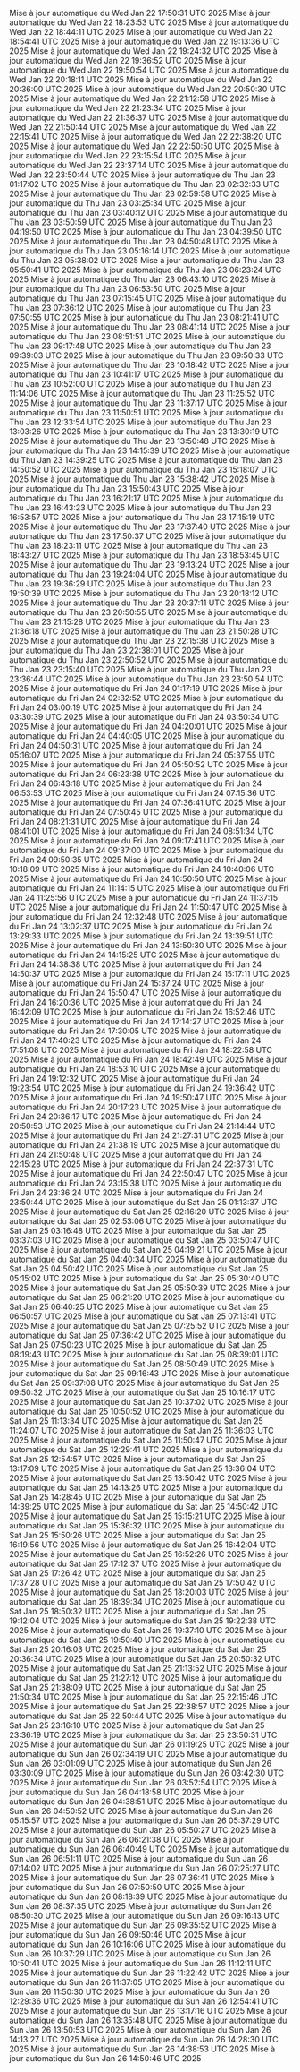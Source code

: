 Mise à jour automatique du Wed Jan 22 17:50:31 UTC 2025
Mise à jour automatique du Wed Jan 22 18:23:53 UTC 2025
Mise à jour automatique du Wed Jan 22 18:44:11 UTC 2025
Mise à jour automatique du Wed Jan 22 18:54:41 UTC 2025
Mise à jour automatique du Wed Jan 22 19:13:36 UTC 2025
Mise à jour automatique du Wed Jan 22 19:24:32 UTC 2025
Mise à jour automatique du Wed Jan 22 19:36:52 UTC 2025
Mise à jour automatique du Wed Jan 22 19:50:54 UTC 2025
Mise à jour automatique du Wed Jan 22 20:18:11 UTC 2025
Mise à jour automatique du Wed Jan 22 20:36:00 UTC 2025
Mise à jour automatique du Wed Jan 22 20:50:30 UTC 2025
Mise à jour automatique du Wed Jan 22 21:12:58 UTC 2025
Mise à jour automatique du Wed Jan 22 21:23:34 UTC 2025
Mise à jour automatique du Wed Jan 22 21:36:37 UTC 2025
Mise à jour automatique du Wed Jan 22 21:50:44 UTC 2025
Mise à jour automatique du Wed Jan 22 22:15:41 UTC 2025
Mise à jour automatique du Wed Jan 22 22:38:20 UTC 2025
Mise à jour automatique du Wed Jan 22 22:50:50 UTC 2025
Mise à jour automatique du Wed Jan 22 23:15:54 UTC 2025
Mise à jour automatique du Wed Jan 22 23:37:14 UTC 2025
Mise à jour automatique du Wed Jan 22 23:50:44 UTC 2025
Mise à jour automatique du Thu Jan 23 01:17:02 UTC 2025
Mise à jour automatique du Thu Jan 23 02:32:33 UTC 2025
Mise à jour automatique du Thu Jan 23 02:59:58 UTC 2025
Mise à jour automatique du Thu Jan 23 03:25:34 UTC 2025
Mise à jour automatique du Thu Jan 23 03:40:12 UTC 2025
Mise à jour automatique du Thu Jan 23 03:50:59 UTC 2025
Mise à jour automatique du Thu Jan 23 04:19:50 UTC 2025
Mise à jour automatique du Thu Jan 23 04:39:50 UTC 2025
Mise à jour automatique du Thu Jan 23 04:50:48 UTC 2025
Mise à jour automatique du Thu Jan 23 05:16:14 UTC 2025
Mise à jour automatique du Thu Jan 23 05:38:02 UTC 2025
Mise à jour automatique du Thu Jan 23 05:50:41 UTC 2025
Mise à jour automatique du Thu Jan 23 06:23:24 UTC 2025
Mise à jour automatique du Thu Jan 23 06:43:10 UTC 2025
Mise à jour automatique du Thu Jan 23 06:53:50 UTC 2025
Mise à jour automatique du Thu Jan 23 07:15:45 UTC 2025
Mise à jour automatique du Thu Jan 23 07:36:12 UTC 2025
Mise à jour automatique du Thu Jan 23 07:50:55 UTC 2025
Mise à jour automatique du Thu Jan 23 08:21:41 UTC 2025
Mise à jour automatique du Thu Jan 23 08:41:14 UTC 2025
Mise à jour automatique du Thu Jan 23 08:51:51 UTC 2025
Mise à jour automatique du Thu Jan 23 09:17:48 UTC 2025
Mise à jour automatique du Thu Jan 23 09:39:03 UTC 2025
Mise à jour automatique du Thu Jan 23 09:50:33 UTC 2025
Mise à jour automatique du Thu Jan 23 10:18:42 UTC 2025
Mise à jour automatique du Thu Jan 23 10:41:17 UTC 2025
Mise à jour automatique du Thu Jan 23 10:52:00 UTC 2025
Mise à jour automatique du Thu Jan 23 11:14:06 UTC 2025
Mise à jour automatique du Thu Jan 23 11:25:52 UTC 2025
Mise à jour automatique du Thu Jan 23 11:37:17 UTC 2025
Mise à jour automatique du Thu Jan 23 11:50:51 UTC 2025
Mise à jour automatique du Thu Jan 23 12:33:54 UTC 2025
Mise à jour automatique du Thu Jan 23 13:03:26 UTC 2025
Mise à jour automatique du Thu Jan 23 13:30:19 UTC 2025
Mise à jour automatique du Thu Jan 23 13:50:48 UTC 2025
Mise à jour automatique du Thu Jan 23 14:15:39 UTC 2025
Mise à jour automatique du Thu Jan 23 14:39:25 UTC 2025
Mise à jour automatique du Thu Jan 23 14:50:52 UTC 2025
Mise à jour automatique du Thu Jan 23 15:18:07 UTC 2025
Mise à jour automatique du Thu Jan 23 15:38:42 UTC 2025
Mise à jour automatique du Thu Jan 23 15:50:43 UTC 2025
Mise à jour automatique du Thu Jan 23 16:21:17 UTC 2025
Mise à jour automatique du Thu Jan 23 16:43:23 UTC 2025
Mise à jour automatique du Thu Jan 23 16:53:57 UTC 2025
Mise à jour automatique du Thu Jan 23 17:15:19 UTC 2025
Mise à jour automatique du Thu Jan 23 17:37:40 UTC 2025
Mise à jour automatique du Thu Jan 23 17:50:37 UTC 2025
Mise à jour automatique du Thu Jan 23 18:23:11 UTC 2025
Mise à jour automatique du Thu Jan 23 18:43:27 UTC 2025
Mise à jour automatique du Thu Jan 23 18:53:45 UTC 2025
Mise à jour automatique du Thu Jan 23 19:13:24 UTC 2025
Mise à jour automatique du Thu Jan 23 19:24:04 UTC 2025
Mise à jour automatique du Thu Jan 23 19:36:29 UTC 2025
Mise à jour automatique du Thu Jan 23 19:50:39 UTC 2025
Mise à jour automatique du Thu Jan 23 20:18:12 UTC 2025
Mise à jour automatique du Thu Jan 23 20:37:11 UTC 2025
Mise à jour automatique du Thu Jan 23 20:50:55 UTC 2025
Mise à jour automatique du Thu Jan 23 21:15:28 UTC 2025
Mise à jour automatique du Thu Jan 23 21:36:18 UTC 2025
Mise à jour automatique du Thu Jan 23 21:50:28 UTC 2025
Mise à jour automatique du Thu Jan 23 22:15:38 UTC 2025
Mise à jour automatique du Thu Jan 23 22:38:01 UTC 2025
Mise à jour automatique du Thu Jan 23 22:50:52 UTC 2025
Mise à jour automatique du Thu Jan 23 23:15:40 UTC 2025
Mise à jour automatique du Thu Jan 23 23:36:44 UTC 2025
Mise à jour automatique du Thu Jan 23 23:50:54 UTC 2025
Mise à jour automatique du Fri Jan 24 01:17:19 UTC 2025
Mise à jour automatique du Fri Jan 24 02:32:52 UTC 2025
Mise à jour automatique du Fri Jan 24 03:00:19 UTC 2025
Mise à jour automatique du Fri Jan 24 03:30:39 UTC 2025
Mise à jour automatique du Fri Jan 24 03:50:34 UTC 2025
Mise à jour automatique du Fri Jan 24 04:20:01 UTC 2025
Mise à jour automatique du Fri Jan 24 04:40:05 UTC 2025
Mise à jour automatique du Fri Jan 24 04:50:31 UTC 2025
Mise à jour automatique du Fri Jan 24 05:16:07 UTC 2025
Mise à jour automatique du Fri Jan 24 05:37:55 UTC 2025
Mise à jour automatique du Fri Jan 24 05:50:52 UTC 2025
Mise à jour automatique du Fri Jan 24 06:23:38 UTC 2025
Mise à jour automatique du Fri Jan 24 06:43:18 UTC 2025
Mise à jour automatique du Fri Jan 24 06:53:53 UTC 2025
Mise à jour automatique du Fri Jan 24 07:15:36 UTC 2025
Mise à jour automatique du Fri Jan 24 07:36:41 UTC 2025
Mise à jour automatique du Fri Jan 24 07:50:45 UTC 2025
Mise à jour automatique du Fri Jan 24 08:21:31 UTC 2025
Mise à jour automatique du Fri Jan 24 08:41:01 UTC 2025
Mise à jour automatique du Fri Jan 24 08:51:34 UTC 2025
Mise à jour automatique du Fri Jan 24 09:17:41 UTC 2025
Mise à jour automatique du Fri Jan 24 09:37:00 UTC 2025
Mise à jour automatique du Fri Jan 24 09:50:35 UTC 2025
Mise à jour automatique du Fri Jan 24 10:18:09 UTC 2025
Mise à jour automatique du Fri Jan 24 10:40:06 UTC 2025
Mise à jour automatique du Fri Jan 24 10:50:50 UTC 2025
Mise à jour automatique du Fri Jan 24 11:14:15 UTC 2025
Mise à jour automatique du Fri Jan 24 11:25:56 UTC 2025
Mise à jour automatique du Fri Jan 24 11:37:15 UTC 2025
Mise à jour automatique du Fri Jan 24 11:50:47 UTC 2025
Mise à jour automatique du Fri Jan 24 12:32:48 UTC 2025
Mise à jour automatique du Fri Jan 24 13:02:37 UTC 2025
Mise à jour automatique du Fri Jan 24 13:29:33 UTC 2025
Mise à jour automatique du Fri Jan 24 13:39:51 UTC 2025
Mise à jour automatique du Fri Jan 24 13:50:30 UTC 2025
Mise à jour automatique du Fri Jan 24 14:15:25 UTC 2025
Mise à jour automatique du Fri Jan 24 14:38:38 UTC 2025
Mise à jour automatique du Fri Jan 24 14:50:37 UTC 2025
Mise à jour automatique du Fri Jan 24 15:17:11 UTC 2025
Mise à jour automatique du Fri Jan 24 15:37:24 UTC 2025
Mise à jour automatique du Fri Jan 24 15:50:47 UTC 2025
Mise à jour automatique du Fri Jan 24 16:20:36 UTC 2025
Mise à jour automatique du Fri Jan 24 16:42:09 UTC 2025
Mise à jour automatique du Fri Jan 24 16:52:46 UTC 2025
Mise à jour automatique du Fri Jan 24 17:14:27 UTC 2025
Mise à jour automatique du Fri Jan 24 17:30:05 UTC 2025
Mise à jour automatique du Fri Jan 24 17:40:23 UTC 2025
Mise à jour automatique du Fri Jan 24 17:51:08 UTC 2025
Mise à jour automatique du Fri Jan 24 18:22:58 UTC 2025
Mise à jour automatique du Fri Jan 24 18:42:49 UTC 2025
Mise à jour automatique du Fri Jan 24 18:53:10 UTC 2025
Mise à jour automatique du Fri Jan 24 19:12:32 UTC 2025
Mise à jour automatique du Fri Jan 24 19:23:54 UTC 2025
Mise à jour automatique du Fri Jan 24 19:36:42 UTC 2025
Mise à jour automatique du Fri Jan 24 19:50:47 UTC 2025
Mise à jour automatique du Fri Jan 24 20:17:23 UTC 2025
Mise à jour automatique du Fri Jan 24 20:36:17 UTC 2025
Mise à jour automatique du Fri Jan 24 20:50:53 UTC 2025
Mise à jour automatique du Fri Jan 24 21:14:44 UTC 2025
Mise à jour automatique du Fri Jan 24 21:27:31 UTC 2025
Mise à jour automatique du Fri Jan 24 21:38:19 UTC 2025
Mise à jour automatique du Fri Jan 24 21:50:48 UTC 2025
Mise à jour automatique du Fri Jan 24 22:15:28 UTC 2025
Mise à jour automatique du Fri Jan 24 22:37:31 UTC 2025
Mise à jour automatique du Fri Jan 24 22:50:47 UTC 2025
Mise à jour automatique du Fri Jan 24 23:15:38 UTC 2025
Mise à jour automatique du Fri Jan 24 23:36:24 UTC 2025
Mise à jour automatique du Fri Jan 24 23:50:44 UTC 2025
Mise à jour automatique du Sat Jan 25 01:13:37 UTC 2025
Mise à jour automatique du Sat Jan 25 02:16:20 UTC 2025
Mise à jour automatique du Sat Jan 25 02:53:06 UTC 2025
Mise à jour automatique du Sat Jan 25 03:16:48 UTC 2025
Mise à jour automatique du Sat Jan 25 03:37:03 UTC 2025
Mise à jour automatique du Sat Jan 25 03:50:47 UTC 2025
Mise à jour automatique du Sat Jan 25 04:19:21 UTC 2025
Mise à jour automatique du Sat Jan 25 04:40:34 UTC 2025
Mise à jour automatique du Sat Jan 25 04:50:42 UTC 2025
Mise à jour automatique du Sat Jan 25 05:15:02 UTC 2025
Mise à jour automatique du Sat Jan 25 05:30:40 UTC 2025
Mise à jour automatique du Sat Jan 25 05:50:39 UTC 2025
Mise à jour automatique du Sat Jan 25 06:21:20 UTC 2025
Mise à jour automatique du Sat Jan 25 06:40:25 UTC 2025
Mise à jour automatique du Sat Jan 25 06:50:57 UTC 2025
Mise à jour automatique du Sat Jan 25 07:13:41 UTC 2025
Mise à jour automatique du Sat Jan 25 07:25:52 UTC 2025
Mise à jour automatique du Sat Jan 25 07:36:42 UTC 2025
Mise à jour automatique du Sat Jan 25 07:50:23 UTC 2025
Mise à jour automatique du Sat Jan 25 08:19:43 UTC 2025
Mise à jour automatique du Sat Jan 25 08:39:01 UTC 2025
Mise à jour automatique du Sat Jan 25 08:50:49 UTC 2025
Mise à jour automatique du Sat Jan 25 09:16:43 UTC 2025
Mise à jour automatique du Sat Jan 25 09:37:08 UTC 2025
Mise à jour automatique du Sat Jan 25 09:50:32 UTC 2025
Mise à jour automatique du Sat Jan 25 10:16:17 UTC 2025
Mise à jour automatique du Sat Jan 25 10:37:02 UTC 2025
Mise à jour automatique du Sat Jan 25 10:50:52 UTC 2025
Mise à jour automatique du Sat Jan 25 11:13:34 UTC 2025
Mise à jour automatique du Sat Jan 25 11:24:07 UTC 2025
Mise à jour automatique du Sat Jan 25 11:36:03 UTC 2025
Mise à jour automatique du Sat Jan 25 11:50:47 UTC 2025
Mise à jour automatique du Sat Jan 25 12:29:41 UTC 2025
Mise à jour automatique du Sat Jan 25 12:54:57 UTC 2025
Mise à jour automatique du Sat Jan 25 13:17:09 UTC 2025
Mise à jour automatique du Sat Jan 25 13:36:04 UTC 2025
Mise à jour automatique du Sat Jan 25 13:50:42 UTC 2025
Mise à jour automatique du Sat Jan 25 14:13:26 UTC 2025
Mise à jour automatique du Sat Jan 25 14:28:45 UTC 2025
Mise à jour automatique du Sat Jan 25 14:39:25 UTC 2025
Mise à jour automatique du Sat Jan 25 14:50:42 UTC 2025
Mise à jour automatique du Sat Jan 25 15:15:21 UTC 2025
Mise à jour automatique du Sat Jan 25 15:36:32 UTC 2025
Mise à jour automatique du Sat Jan 25 15:50:26 UTC 2025
Mise à jour automatique du Sat Jan 25 16:19:56 UTC 2025
Mise à jour automatique du Sat Jan 25 16:42:04 UTC 2025
Mise à jour automatique du Sat Jan 25 16:52:26 UTC 2025
Mise à jour automatique du Sat Jan 25 17:12:37 UTC 2025
Mise à jour automatique du Sat Jan 25 17:26:42 UTC 2025
Mise à jour automatique du Sat Jan 25 17:37:28 UTC 2025
Mise à jour automatique du Sat Jan 25 17:50:42 UTC 2025
Mise à jour automatique du Sat Jan 25 18:20:03 UTC 2025
Mise à jour automatique du Sat Jan 25 18:39:34 UTC 2025
Mise à jour automatique du Sat Jan 25 18:50:32 UTC 2025
Mise à jour automatique du Sat Jan 25 19:12:04 UTC 2025
Mise à jour automatique du Sat Jan 25 19:22:38 UTC 2025
Mise à jour automatique du Sat Jan 25 19:37:10 UTC 2025
Mise à jour automatique du Sat Jan 25 19:50:40 UTC 2025
Mise à jour automatique du Sat Jan 25 20:16:03 UTC 2025
Mise à jour automatique du Sat Jan 25 20:36:34 UTC 2025
Mise à jour automatique du Sat Jan 25 20:50:32 UTC 2025
Mise à jour automatique du Sat Jan 25 21:13:52 UTC 2025
Mise à jour automatique du Sat Jan 25 21:27:12 UTC 2025
Mise à jour automatique du Sat Jan 25 21:38:09 UTC 2025
Mise à jour automatique du Sat Jan 25 21:50:34 UTC 2025
Mise à jour automatique du Sat Jan 25 22:15:46 UTC 2025
Mise à jour automatique du Sat Jan 25 22:38:57 UTC 2025
Mise à jour automatique du Sat Jan 25 22:50:44 UTC 2025
Mise à jour automatique du Sat Jan 25 23:16:10 UTC 2025
Mise à jour automatique du Sat Jan 25 23:36:19 UTC 2025
Mise à jour automatique du Sat Jan 25 23:50:31 UTC 2025
Mise à jour automatique du Sun Jan 26 01:19:25 UTC 2025
Mise à jour automatique du Sun Jan 26 02:34:19 UTC 2025
Mise à jour automatique du Sun Jan 26 03:01:09 UTC 2025
Mise à jour automatique du Sun Jan 26 03:30:09 UTC 2025
Mise à jour automatique du Sun Jan 26 03:42:30 UTC 2025
Mise à jour automatique du Sun Jan 26 03:52:54 UTC 2025
Mise à jour automatique du Sun Jan 26 04:18:58 UTC 2025
Mise à jour automatique du Sun Jan 26 04:38:51 UTC 2025
Mise à jour automatique du Sun Jan 26 04:50:52 UTC 2025
Mise à jour automatique du Sun Jan 26 05:15:57 UTC 2025
Mise à jour automatique du Sun Jan 26 05:37:29 UTC 2025
Mise à jour automatique du Sun Jan 26 05:50:27 UTC 2025
Mise à jour automatique du Sun Jan 26 06:21:38 UTC 2025
Mise à jour automatique du Sun Jan 26 06:40:49 UTC 2025
Mise à jour automatique du Sun Jan 26 06:51:11 UTC 2025
Mise à jour automatique du Sun Jan 26 07:14:02 UTC 2025
Mise à jour automatique du Sun Jan 26 07:25:27 UTC 2025
Mise à jour automatique du Sun Jan 26 07:36:41 UTC 2025
Mise à jour automatique du Sun Jan 26 07:50:50 UTC 2025
Mise à jour automatique du Sun Jan 26 08:18:39 UTC 2025
Mise à jour automatique du Sun Jan 26 08:37:35 UTC 2025
Mise à jour automatique du Sun Jan 26 08:50:30 UTC 2025
Mise à jour automatique du Sun Jan 26 09:16:13 UTC 2025
Mise à jour automatique du Sun Jan 26 09:35:52 UTC 2025
Mise à jour automatique du Sun Jan 26 09:50:46 UTC 2025
Mise à jour automatique du Sun Jan 26 10:16:06 UTC 2025
Mise à jour automatique du Sun Jan 26 10:37:29 UTC 2025
Mise à jour automatique du Sun Jan 26 10:50:41 UTC 2025
Mise à jour automatique du Sun Jan 26 11:12:11 UTC 2025
Mise à jour automatique du Sun Jan 26 11:22:42 UTC 2025
Mise à jour automatique du Sun Jan 26 11:37:05 UTC 2025
Mise à jour automatique du Sun Jan 26 11:50:30 UTC 2025
Mise à jour automatique du Sun Jan 26 12:29:36 UTC 2025
Mise à jour automatique du Sun Jan 26 12:54:41 UTC 2025
Mise à jour automatique du Sun Jan 26 13:17:16 UTC 2025
Mise à jour automatique du Sun Jan 26 13:35:48 UTC 2025
Mise à jour automatique du Sun Jan 26 13:50:53 UTC 2025
Mise à jour automatique du Sun Jan 26 14:13:27 UTC 2025
Mise à jour automatique du Sun Jan 26 14:28:30 UTC 2025
Mise à jour automatique du Sun Jan 26 14:38:53 UTC 2025
Mise à jour automatique du Sun Jan 26 14:50:46 UTC 2025
